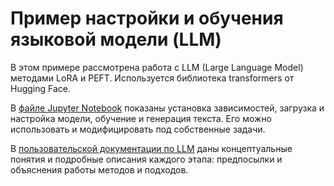 # Пример настройки и обучения языковой модели (LLM)

В этом примере рассмотрена работа с LLM (Large Language Model) методами LoRA и PEFT.
Используется библиотека transformers от Hugging Face.

В [файле Jupyter Notebook](llm-example.ipynb) показаны установка зависимостей, загрузка и настройка модели, обучение и генерация текста. Его можно использовать и модифицировать под собственные задачи.

В [пользовательской документации по LLM](https://cloud.ru/docs/aicloud/mlspace/concepts/tutorials/llm/tutorials__guides__llm_install.html) даны концептуальные понятия и подробные описания каждого этапа: предпосылки и объяснения работы методов и подходов.
